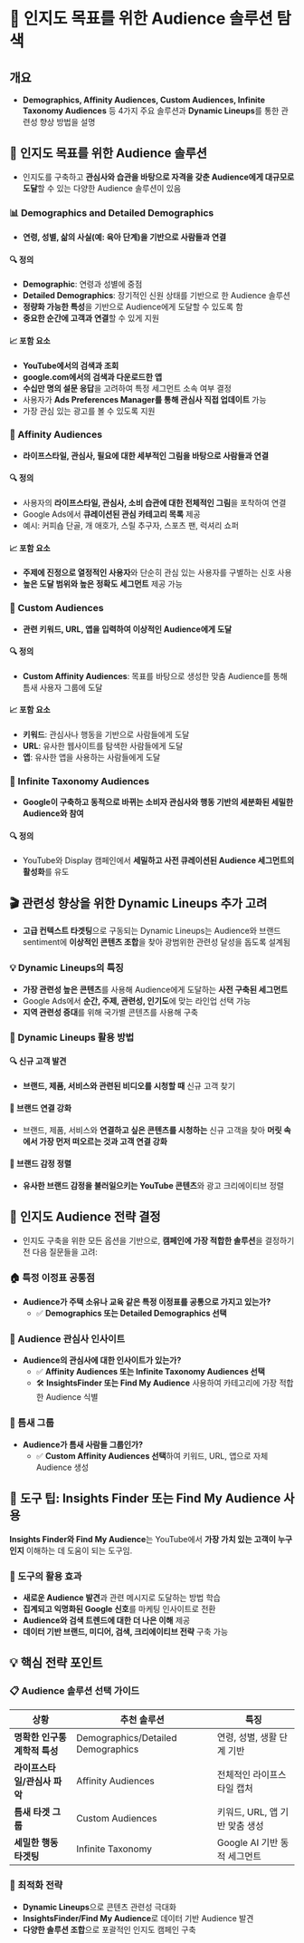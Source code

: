 # 👥 인지도 목표를 위한 Audience 솔루션 탐색

## 개요
- **Demographics, Affinity Audiences, Custom Audiences, Infinite Taxonomy Audiences** 등 4가지 주요 솔루션과 **Dynamic Lineups**를 통한 관련성 향상 방법을 설명

## 🎯 인지도 목표를 위한 Audience 솔루션

- 인지도를 구축하고 **관심사와 습관을 바탕으로 자격을 갖춘 Audience에게 대규모로 도달**할 수 있는 다양한 Audience 솔루션이 있음

### 📊 Demographics and Detailed Demographics
- **연령, 성별, 삶의 사실(예: 육아 단계)을 기반으로 사람들과 연결**

#### 🔍 정의
- **Demographic**: 연령과 성별에 중점
- **Detailed Demographics**: 장기적인 신원 상태를 기반으로 한 Audience 솔루션
- **정량화 가능한 특성**을 기반으로 Audience에게 도달할 수 있도록 함
- **중요한 순간에 고객과 연결**할 수 있게 지원

#### 📈 포함 요소
- **YouTube에서의 검색과 조회**
- **google.com에서의 검색과 다운로드한 앱**
- **수십만 명의 설문 응답**을 고려하여 특정 세그먼트 소속 여부 결정
- 사용자가 **Ads Preferences Manager를 통해 관심사 직접 업데이트** 가능
- 가장 관심 있는 광고를 볼 수 있도록 지원

### 🎨 Affinity Audiences  
- **라이프스타일, 관심사, 필요에 대한 세부적인 그림을 바탕으로 사람들과 연결**

#### 🔍 정의
- 사용자의 **라이프스타일, 관심사, 소비 습관에 대한 전체적인 그림**을 포착하여 연결
- Google Ads에서 **큐레이션된 관심 카테고리 목록** 제공
- 예시: 커피숍 단골, 개 애호가, 스릴 추구자, 스포츠 팬, 럭셔리 쇼퍼

#### 📈 포함 요소
- **주제에 진정으로 열정적인 사용자**와 단순히 관심 있는 사용자를 구별하는 신호 사용
- **높은 도달 범위와 높은 정확도 세그먼트** 제공 가능

### 🎯 Custom Audiences
- **관련 키워드, URL, 앱을 입력하여 이상적인 Audience에게 도달**

#### 🔍 정의
- **Custom Affinity Audiences**: 목표를 바탕으로 생성한 맞춤 Audience를 통해 틈새 사용자 그룹에 도달

#### 📈 포함 요소
- **키워드**: 관심사나 행동을 기반으로 사람들에게 도달
- **URL**: 유사한 웹사이트를 탐색한 사람들에게 도달  
- **앱**: 유사한 앱을 사용하는 사람들에게 도달

### 🔄 Infinite Taxonomy Audiences
- **Google이 구축하고 동적으로 바뀌는 소비자 관심사와 행동 기반의 세분화된 세밀한 Audience와 참여**

#### 🔍 정의
- YouTube와 Display 캠페인에서 **세밀하고 사전 큐레이션된 Audience 세그먼트의 활성화**를 유도

## 🎬 관련성 향상을 위한 Dynamic Lineups 추가 고려

- **고급 컨텍스트 타겟팅**으로 구동되는 Dynamic Lineups는 Audience와 브랜드 sentiment에 **이상적인 콘텐츠 조합**을 찾아 광범위한 관련성 달성을 돕도록 설계됨

### 💡 Dynamic Lineups의 특징
- **가장 관련성 높은 콘텐츠**를 사용해 Audience에게 도달하는 **사전 구축된 세그먼트**
- Google Ads에서 **순간, 주제, 관련성, 인기도**에 맞는 라인업 선택 가능
- **지역 관련성 증대**를 위해 국가별 콘텐츠를 사용해 구축

### 🚀 Dynamic Lineups 활용 방법

#### 🔍 신규 고객 발견
- **브랜드, 제품, 서비스와 관련된 비디오를 시청할 때** 신규 고객 찾기

#### 🎯 브랜드 연결 강화  
- 브랜드, 제품, 서비스와 **연결하고 싶은 콘텐츠를 시청하는** 신규 고객을 찾아 **머릿 속에서 가장 먼저 떠오르는 것과 고객 연결 강화**

#### 🎨 브랜드 감정 정렬
- **유사한 브랜드 감정을 불러일으키는 YouTube 콘텐츠**와 광고 크리에이티브 정렬

## 🧭 인지도 Audience 전략 결정

- 인지도 구축을 위한 모든 옵션을 기반으로, **캠페인에 가장 적합한 솔루션**을 결정하기 전 다음 질문들을 고려:

### 🏠 특정 이정표 공통점
- **Audience가 주택 소유나 교육 같은 특정 이정표를 공통으로 가지고 있는가?**
    - ✅ **Demographics 또는 Detailed Demographics 선택**

### 💭 Audience 관심사 인사이트
- **Audience의 관심사에 대한 인사이트가 있는가?**
    - ✅ **Affinity Audiences 또는 Infinite Taxonomy Audiences 선택**
    - 🛠️ **InsightsFinder 또는 Find My Audience** 사용하여 카테고리에 가장 적합한 Audience 식별

### 🎯 틈새 그룹
- **Audience가 틈새 사람들 그룹인가?**
    - ✅ **Custom Affinity Audiences 선택**하여 키워드, URL, 앱으로 자체 Audience 생성

## 🔧 도구 팁: Insights Finder 또는 Find My Audience 사용

**Insights Finder와 Find My Audience**는 YouTube에서 **가장 가치 있는 고객이 누구인지** 이해하는 데 도움이 되는 도구임.

### 🎯 도구의 활용 효과
- **새로운 Audience 발견**과 관련 메시지로 도달하는 방법 학습
- **집계되고 익명화된 Google 신호**를 마케팅 인사이트로 전환
- **Audience와 검색 트렌드에 대한 더 나은 이해** 제공
- **데이터 기반 브랜드, 미디어, 검색, 크리에이티브 전략** 구축 가능

## 💡 핵심 전략 포인트

### 📋 Audience 솔루션 선택 가이드
| 상황 | 추천 솔루션 | 특징 |
|------|------------|------|
| **명확한 인구통계학적 특성** | Demographics/Detailed Demographics | 연령, 성별, 생활 단계 기반 |
| **라이프스타일/관심사 파악** | Affinity Audiences | 전체적인 라이프스타일 캡처 |
| **틈새 타겟 그룹** | Custom Audiences | 키워드, URL, 앱 기반 맞춤 생성 |
| **세밀한 행동 타겟팅** | Infinite Taxonomy | Google AI 기반 동적 세그먼트 |

### 🚀 최적화 전략
- **Dynamic Lineups**으로 콘텐츠 관련성 극대화
- **InsightsFinder/Find My Audience**로 데이터 기반 Audience 발견
- **다양한 솔루션 조합**으로 포괄적인 인지도 캠페인 구축
